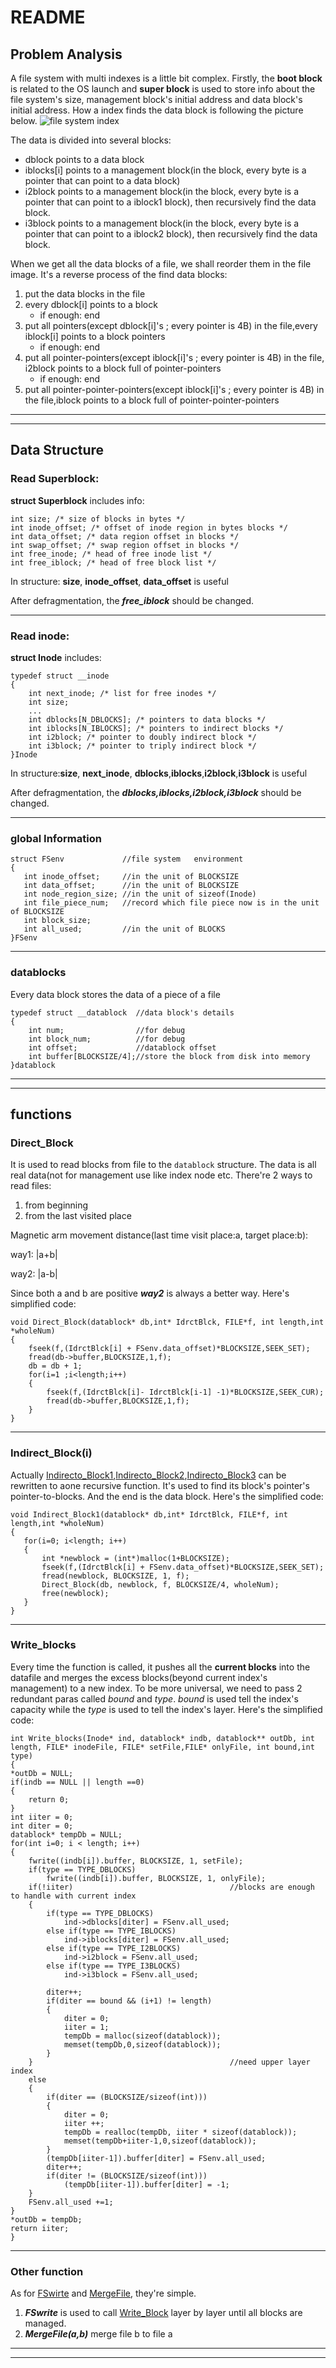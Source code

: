 # README

## Problem Analysis

A file system with multi indexes is a little bit complex. Firstly, the **boot block** is related to the OS launch and **super block** is used to store info about the file system's size, management block's initial address and data block's initial address. How a index finds the data block is following the picture below.
 ![file system index](./1.png)

The data is divided into several blocks:

- dblock points to a data block
- iblocks[i] points to a management block(in the block, every byte is a pointer that can point to a data block)
- i2block points to a management block(in the block, every byte is a pointer that can point to a iblock1 block), then recursively find the data block.
- i3block points to a management block(in the block, every byte is a pointer that can point to a iblock2 block), then recursively find the data block.

When we get all the data blocks of a file, we shall reorder them in the file image. It's a reverse process of the find data blocks:

1. put the data blocks in the file
2. every dblock[i] points to a block
      - if enough: end
3. put all pointers(except dblock[i]'s ; every pointer is 4B) in the file,every iblock[i] points to a block pointers
      - if enough: end
4. put all pointer-pointers(except iblock[i]'s ; every pointer is 4B) in the file, i2block points to a block full of pointer-pointers
      - if enough: end
4. put all pointer-pointer-pointers(except iblock[i]'s ; every pointer is 4B) in the file,iblock points to a block full of pointer-pointer-pointers

***
***

## Data Structure

### Read Superblock:

**struct Superblock** includes info:

    int size; /* size of blocks in bytes */
    int inode_offset; /* offset of inode region in bytes blocks */
    int data_offset; /* data region offset in blocks */
    int swap_offset; /* swap region offset in blocks */
    int free_inode; /* head of free inode list */
    int free_iblock; /* head of free block list */



In structure: **size**, **inode_offset**, **data_offset** is useful

After defragmentation, the ***free_iblock*** should be changed.

***

### Read inode:

**struct Inode** includes:

    typedef struct __inode 
    {
        int next_inode; /* list for free inodes */
        int size;
        ...
        int dblocks[N_DBLOCKS]; /* pointers to data blocks */
        int iblocks[N_IBLOCKS]; /* pointers to indirect blocks */
        int i2block; /* pointer to doubly indirect block */
        int i3block; /* pointer to triply indirect block */
    }Inode

In structure:**size**, **next_inode**, **dblocks**,**iblocks**,**i2block**,**i3block** is useful

After defragmentation, the ***dblocks,iblocks,i2block,i3block*** should be changed.

***

### global Information

    struct FSenv             //file system   environment
    {
	   int inode_offset;     //in the unit of BLOCKSIZE
	   int data_offset;      //in the unit of BLOCKSIZE
	   int node_region_size; //in the unit of sizeof(Inode)
	   int file_piece_num;   //record which file piece now is in the unit of BLOCKSIZE
	   int block_size;
	   int all_used;         //in the unit of BLOCKS
    }FSenv

***

### datablocks

Every data block stores the data of a piece of a file

    typedef struct __datablock  //data block's details
    {
    	int num;                //for debug
    	int block_num;          //for debug
    	int offset;             //datablock offset
    	int buffer[BLOCKSIZE/4];//store the block from disk into memory
    }datablock

***
***

## functions

### Direct_Block

It is used to read blocks from file to the `datablock` structure. The data is all real data(not for management use like index node etc. There're 2 ways to read files: 

1. from beginning
2. from the last visited place
    
Magnetic arm movement distance(last time visit place:a, target place:b):

way1: |a+b|

way2: |a-b|

Since both a and b are positive ***way2*** is always a better way. Here's simplified code:

    void Direct_Block(datablock* db,int* IdrctBlck, FILE*f, int length,int *wholeNum)
    {
        fseek(f,(IdrctBlck[i] + FSenv.data_offset)*BLOCKSIZE,SEEK_SET);
    	fread(db->buffer,BLOCKSIZE,1,f);
    	db = db + 1;
    	for(i=1 ;i<length;i++)
    	{
    		fseek(f,(IdrctBlck[i]- IdrctBlck[i-1] -1)*BLOCKSIZE,SEEK_CUR);
    		fread(db->buffer,BLOCKSIZE,1,f);
    	}
    }
    
---

### Indirect_Block(i)

Actually <u>Indirecto_Block1</u>,<u>Indirecto_Block2</u>,<u>Indirecto_Block3</u> can be rewritten to aone recursive function. It's used to find its block's pointer's pointer-to-blocks. And the end is the data block. Here's the simplified code:

    void Indirect_Block1(datablock* db,int* IdrctBlck, FILE*f, int length,int *wholeNum)
    {
	   for(i=0; i<length; i++)
	   {
	   	   int *newblock = (int*)malloc(1+BLOCKSIZE);
	   	   fseek(f,(IdrctBlck[i] + FSenv.data_offset)*BLOCKSIZE,SEEK_SET);
	   	   fread(newblock, BLOCKSIZE, 1, f);
		   Direct_Block(db, newblock, f, BLOCKSIZE/4, wholeNum);
		   free(newblock);
	   }
	}

***

### Write_blocks

Every time the function is called, it pushes all the **current blocks** into the datafile and merges the excess blocks(beyond current index's management) to a new index. To be more universal, we need to pass 2 redundant paras called *bound* and *type*. *bound* is used tell the index's capacity while the *type* is used to tell the index's layer. Here's the simplified code:

    int Write_blocks(Inode* ind, datablock* indb, datablock** outDb, int length, FILE* inodeFile, FILE* setFile,FILE* onlyFile, int bound,int type)
    {
	*outDb = NULL;
	if(indb == NULL || length ==0)
	{
		return 0;
	}
	int iiter = 0;
	int diter = 0;
	datablock* tempDb = NULL;
	for(int i=0; i < length; i++)
	{
		fwrite((indb[i]).buffer, BLOCKSIZE, 1, setFile);
		if(type == TYPE_DBLOCKS)
			fwrite((indb[i]).buffer, BLOCKSIZE, 1, onlyFile);
		if(!iiter)                                   //blocks are enough to handle with current index
		{
			if(type == TYPE_DBLOCKS)
				ind->dblocks[diter] = FSenv.all_used;
			else if(type == TYPE_IBLOCKS)
				ind->iblocks[diter] = FSenv.all_used;
			else if(type == TYPE_I2BLOCKS)
				ind->i2block = FSenv.all_used;
			else if(type == TYPE_I3BLOCKS)
				ind->i3block = FSenv.all_used;

			diter++;
			if(diter == bound && (i+1) != length)
			{
				diter = 0;
				iiter = 1;
				tempDb = malloc(sizeof(datablock));
				memset(tempDb,0,sizeof(datablock));
			}
		}                                            //need upper layer index
		else
		{
			if(diter == (BLOCKSIZE/sizeof(int)))
			{
				diter = 0;
				iiter ++;
				tempDb = realloc(tempDb, iiter * sizeof(datablock));
				memset(tempDb+iiter-1,0,sizeof(datablock));
			}
			(tempDb[iiter-1]).buffer[diter] = FSenv.all_used;
			diter++;
			if(diter != (BLOCKSIZE/sizeof(int)))
				(tempDb[iiter-1]).buffer[diter] = -1;
		}
		FSenv.all_used +=1;
	}
	*outDb = tempDb;
	return iiter;
    }

***

### Other function

As for <u>FSwirte</u> and <u>MergeFile</u>, they're simple. 

1. ***FSwrite*** is used to call <u>Write_Block</u> layer by layer until all blocks are managed.   
2. ***MergeFile(a,b)*** merge file b to file a 

***
***











